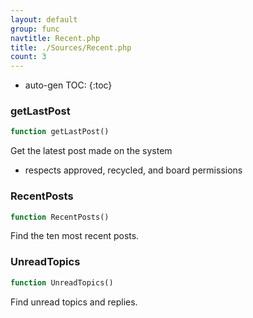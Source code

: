 ```yaml
---
layout: default
group: func
navtitle: Recent.php
title: ./Sources/Recent.php
count: 3
---
```

* auto-gen TOC:
{:toc}
### getLastPost

```php
function getLastPost()
```
Get the latest post made on the system

- respects approved, recycled, and board permissions

### RecentPosts

```php
function RecentPosts()
```
Find the ten most recent posts.



### UnreadTopics

```php
function UnreadTopics()
```
Find unread topics and replies.



